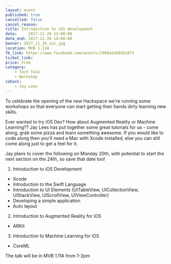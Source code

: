 ```yaml
---
layout: event
published: true
cancelled: false
cancel_reason:
title: Introduction to iOS development
date:     2017-11-20 13:00:00
date_end: 2017-11-20 14:00:00
banner: 2017_11_20_ios.jpg
location: MVB 1.11A
fb_link: https://www.facebook.com/events/299944360501872
ticket_link:
price: Free
category:
    - Tech Talk
    - Workshop
cohost:
    - Jay Lees
---
```


To celebrate the opening of the new Hackspace we're running some workshops so that everyone can start getting their hands dirty learning new skills.

Ever wanted to try iOS Dev? How about Augmented Reality or Machine Learning?? Jay Lees has put together some great tutorials for us - come along, grab some pizza and learn something awesome. If you would like to code along then you'll need a Mac with Xcode installed, else you can still come along just to get a feel for it.

Jay plans to cover the following on Monday 20th, with potential to start the next section on the 24th, so save that date too!

1. Introduction to iOS Development
- Xcode
- Introduction to the Swift Language
- Introduction to UI Elements (UITableView, UICollectionView, UIStackView, UIScrollView, UIViewController)
- Developing a simple application
- Auto layout

2. Introduction to Augmented Reality for iOS
- ARKit

3. Introduction to Machine Learning for iOS
- CoreML

The talk will be in MVB 1.11A from 1-2pm


